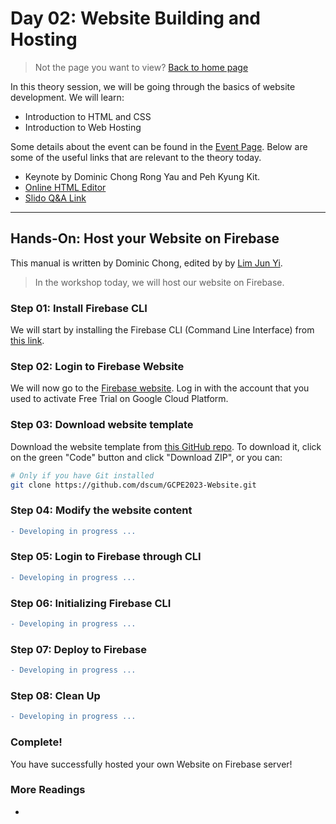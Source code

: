 # Day 02: Website Building and Hosting

> Not the page you want to view? [Back to home page](../README.md)

In this theory session, we will be going through the basics of website development. We will learn:

* Introduction to HTML and CSS
* Introduction to Web Hosting

Some details about the event can be found in the [Event Page](https://gdsc.community.dev/events/details/developer-student-clubs-university-of-malaya-presents-gcpe-google-cloud-platform-for-everyone-workshop-2023-2023-03-19/). Below are some of the useful links that are relevant to the theory today.

* Keynote by Dominic Chong Rong Yau and Peh Kyung Kit.
* [Online HTML Editor](https://www.tutorialspoint.com/online_html_editor.php)
* [Slido Q&A Link](https://app.sli.do/event/ip3RAVqsNXxdr6V9fMoHJz/live/questions)

---

## Hands-On: Host your Website on Firebase

This manual is written by Dominic Chong, edited by by [Lim Jun Yi](https://github.com/LimJY03).

> In the workshop today, we will host our website on Firebase.

### Step 01: Install Firebase CLI

We will start by installing the Firebase CLI (Command Line Interface) from [this link](https://firebase.google.com/docs/cli).

### Step 02: Login to Firebase Website

We will now go to the [Firebase website](https://firebase.google.com/). Log in with the account that you used to activate Free Trial on Google Cloud Platform.

### Step 03: Download website template

Download the website template from [this GitHub repo](https://github.com/dscum/GCPE2023-Website). To download it, click on the green "Code" button and click "Download ZIP", or you can:

```sh
# Only if you have Git installed
git clone https://github.com/dscum/GCPE2023-Website.git
```

### Step 04: Modify the website content

```diff
- Developing in progress ...
```

### Step 05: Login to Firebase through CLI

```diff
- Developing in progress ...
```

### Step 06: Initializing Firebase CLI

```diff
- Developing in progress ...
```

### Step 07: Deploy to Firebase

```diff
- Developing in progress ...
```

### Step 08: Clean Up

```diff
- Developing in progress ...
```

### Complete!

You have successfully hosted your own Website on Firebase server!

### More Readings

* []()
